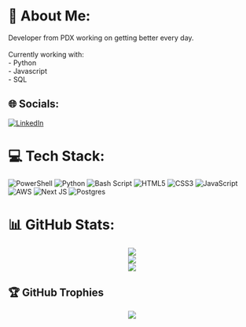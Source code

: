 # 💫 About Me:
Developer from PDX working on getting better every day.<br><br>Currently working with:<br>- Python<br>- Javascript<br>- SQL

## 🌐 Socials:
[![LinkedIn](https://img.shields.io/badge/LinkedIn-%230077B5.svg?logo=linkedin&logoColor=white)](https://linkedin.com/in/alexsollman) 

# 💻 Tech Stack:
![PowerShell](https://img.shields.io/badge/PowerShell-%235391FE.svg?style=for-the-badge&logo=powershell&logoColor=white) ![Python](https://img.shields.io/badge/python-3670A0?style=for-the-badge&logo=python&logoColor=ffdd54) ![Bash Script](https://img.shields.io/badge/bash_script-%23121011.svg?style=for-the-badge&logo=gnu-bash&logoColor=white) ![HTML5](https://img.shields.io/badge/html5-%23E34F26.svg?style=for-the-badge&logo=html5&logoColor=white) ![CSS3](https://img.shields.io/badge/css3-%231572B6.svg?style=for-the-badge&logo=css3&logoColor=white) ![JavaScript](https://img.shields.io/badge/javascript-%23323330.svg?style=for-the-badge&logo=javascript&logoColor=%23F7DF1E) ![AWS](https://img.shields.io/badge/AWS-%23FF9900.svg?style=for-the-badge&logo=amazon-aws&logoColor=white) ![Next JS](https://img.shields.io/badge/Next-black?style=for-the-badge&logo=next.js&logoColor=white) ![Postgres](https://img.shields.io/badge/postgres-%23316192.svg?style=for-the-badge&logo=postgresql&logoColor=white)

# 📊 GitHub Stats:
<div align="center">

  ![](https://github-readme-stats.vercel.app/api?username=pix0id&theme=dark&hide_border=true&include_all_commits=true&count_private=false)<br/>
  ![](https://nirzak-streak-stats.vercel.app/?user=pix0id&theme=dark&hide_border=true)<br/>
  ![](https://github-readme-stats.vercel.app/api/top-langs/?username=pix0id&theme=dark&hide_border=true&include_all_commits=true&count_private=false&layout=compact)

</div>

## 🏆 GitHub Trophies
<div align="center">

  ![](https://github-profile-trophy.vercel.app/?username=pix0id&theme=radical&no-frame=false&no-bg=true&margin-w=4)

</div>

<!-- Proudly created with GPRM ( https://gprm.itsvg.in ) -->
